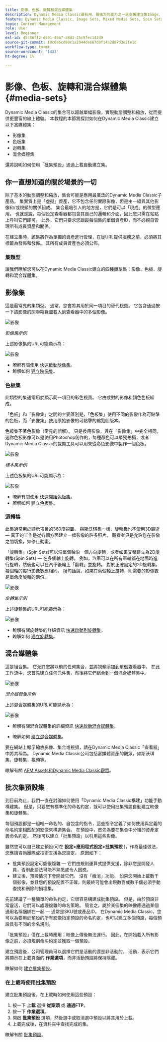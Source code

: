 ```yaml
---
title: 影像、色板、旋轉和混合媒體集
description: Dynamic Media Classic最有用、最強大的能力之一是支援建立像Image、Swatch、Spin和Mixed Media Sets這樣的富媒體集。 瞭解每個富媒體集是什麼以及如何在Dynamic Media Classic建立每種類型。 然後瞭解有關「批集預設」的更多資訊，該預設可自動執行上載時建立富媒體集的過程。
feature: Dynamic Media Classic, Image Sets, Mixed Media Sets, Spin Sets
topic: Content Management
role: User
level: Beginner
exl-id: 45c86ff2-d991-46a7-a8d1-25c9fec142d9
source-git-commit: f0c6e6cd09c1a2944de667d9f14a2d87d3e2fe1d
workflow-type: tm+mt
source-wordcount: '1433'
ht-degree: 1%

---
```


# 影像、色板、旋轉和混合媒體集 {#media-sets}

Dynamic Media Classic的集合可以超越單幅影像，實現動態調整和縮放，從而提供更豐富的線上體驗。 本教程的本節將探討如何在Dynamic Media Classic建立以下富媒體集：

- 影像集
- 色板集
- 迴轉集
- 混合媒體集

還將說明如何使用「批集預設」通過上載自動建立集。

## 你一直想知道的關於場景的一切

除了基本的動態調整和縮放，集合可能是應用最廣泛的Dynamic Media Classic子產品。 集實質上是「虛擬」資產，它不包含任何實際影像，但是由一組與其他影像和/或視頻的關係組成。 集合最吸引人的地方是，它們是可以「現成」的微型應用。 也就是說，每個設定查看器都包含其自己的邏輯和介面，因此您只需在站點上呼叫它們即可。 此外，它們只要求您跟蹤每個集的單個資產ID，而不必親自管理所有成員資產和關係。

在建立集時，該集將作為單獨的資產進行管理，在從URL提供服務之前，必須將其標籤為發佈和發佈。 其所有成員資產也必須公佈。

### 集類型

讓我們瞭解您可以在Dynamic Media Classic建立的四種類型集：影像、色板、旋轉和混合媒體集。

## 影像集

這是最常見的集類型。 通常，您會將其用於同一項目的替代視圖。 它包含通過按一下該影像的關聯縮覽圖載入到查看器中的多個影像。

![影像](assets/media-sets/image-set-1.jpg)

_影像集示例_

上述影像集的URL可能顯示為：

![影像](assets/media-sets/image-set-url-1.png)

- 瞭解有關使用 [快速啟動映像集](https://experienceleague.adobe.com/docs/dynamic-media-classic/using/image-sets/quick-start-image-sets.html)。
- 瞭解如何 [建立映像集](https://experienceleague.adobe.com/docs/dynamic-media-classic/using/image-sets/creating-image-set.html#creating-an-image-set)。

### 色板集

此類型的集通常用於顯示同一項目的彩色視圖。 它由成對的影像和顏色色板組成。

「色板」和「影像集」之間的主要區別是，「色板集」使用不同的影像作為可點擊的色板，而「影像集」使用原始影像的可點擊的縮覽圖版本。

色板集不著色影像（常見的誤解）。 只是換用影像，與在「影像集」中完全相同。 迷你色板影像可以是使用Photoshop創作的，每種顏色可以單獨拍攝，或者Dynamic Media Classic的裁剪工具可以用來從彩色影像中製作一個色板。

![影像](assets/media-sets/image-set-2.jpg)

_樣本集示例_

上述色板集的URL可能顯示為：

![影像](assets/media-sets/image-set_url.png)

- 瞭解有關使用 [快速開始色板集](https://experienceleague.adobe.com/docs/dynamic-media-classic/using/swatch-sets/quick-start-swatch-sets.html)。
- 瞭解如何 [建立色板集](https://experienceleague.adobe.com/docs/dynamic-media-classic/using/swatch-sets/creating-swatch-set.html#creating-a-swatch-set)。

### 迴轉集

此集通常用於顯示項目的360度視圖。 與斯沃琪集一樣，旋轉集也不使用3D魔術 — 真正的工作是從各個方面建立一幅影像的許多照片。 觀看者只是允許您在影像之間切換，如停止動畫。

「旋轉集」(Spin Sets)可以沿單個軸沿一個方向旋轉，或者如果交替建立為2D旋轉集(Spin Sets) — 在多個軸上旋轉。 例如，汽車可以在所有車輪都在地面時進行旋轉，然後也可以在汽車後輪上「翻轉」並旋轉。 對於正確設定的2D旋轉集，每個軸的每行影像數應相同。 換句話說，如果在兩個軸上旋轉，則需要的影像數是單角度旋轉的兩倍。

![影像](assets/media-sets/image-set-3.png)

_旋轉集示例_

上述旋轉集的URL可能顯示為：

![影像](assets/media-sets/spin-set.png)

- 瞭解有關旋轉集的詳細資訊 [快速啟動到旋轉集](https://experienceleague.adobe.com/docs/dynamic-media-classic/using/spin-sets/quick-start-spin-sets.html)。
- 瞭解如何 [建立旋轉集](https://experienceleague.adobe.com/docs/dynamic-media-classic/using/spin-sets/creating-spin-set.html#creating-a-spin-set)。

## 混合媒體集

這是組合集。 它允許您將以前的任何集合，並將視頻添加到單個查看器中。 在此工作流中，您首先建立任何元件集，然後將它們組合到一個混合媒體集中。

![影像](assets/media-sets/image-set-4.png)

_混合媒體集示例_

上述混合媒體集的URL可能顯示為：

![影像](assets/media-sets/image-set-url-1.png)

- 瞭解有關混合媒體集的詳細資訊 [快速啟動混合媒體集](https://experienceleague.adobe.com/docs/dynamic-media-classic/using/mixed-media-sets/quick-start-mixed-media-sets.html)。

- 瞭解如何 [建立混合媒體集](https://experienceleague.adobe.com/docs/dynamic-media-classic/using/mixed-media-sets/creating-mixed-media-set.html#creating-a-mixed-media-set)。

要在網站上顯示縮放影像、集合或視頻，請在Dynamic Media Classic「查看器」中將其稱為。 Dynamic Media Classic公司包括富媒體資產的觀眾，如斯沃琪集，旋轉集，視頻等。

瞭解有關 [AEM Assets和Dynamic Media Classic觀眾](https://experienceleague.adobe.com/docs/dynamic-media-developer-resources/library/viewers-aem-assets-dmc/c-html5-s7-aem-asset-viewers.html)。

## 批次集預設集

到目前為止，我們一直在討論如何使用「Dynamic Media Classic構建」功能手動構建集。 但是，只要您有標準化的命名約定，就可以使用批集預設自動建立映像集和旋轉集。

每個預設都是一組唯一命名的、自包含的指令，這些指令定義了如何使用與定義的命名約定相匹配的影像來構造集合。 在預設中，首先為要在集合中分組的資產定義命名約定。 然後可以建立「批集預設」以引用這些影像。

雖然您可以自己建立預設(可在 **設定>應用程式設定>批集預設** )，作為最佳做法，您應讓咨詢團隊或技術支援為您設定。 原因如下：

- 批集預設設定可能很複雜 — 它們由規則運算式提供支援，除非您是開發人員，否則此語法可能不熟悉或令人困惑。
- 建立後，預設情況下會開啟它們。 沒有「撤消」功能。 如果您開始上載數千個影像，並且您的預設配置不正確，則最終可能會出現數百或數千個必須手動查找和刪除的損壞集。

先前建議了一種簡單的命名約定，它很容易構建成批集預設。 但是，由於預設非常靈活，它們可以處理複雜的命名策略。 簡言之，屬於某個集的映像應通過某個通用名稱捆綁在一起 — 通常是SKU號或產品ID。 在Dynamic Media Classic，您可以為要用於預設的所有影像指定預設的命名約定，也可以建立多個預設，每個預設具有不同的命名規則。

「批集預設」僅在上載時應用；映像上傳後無法運行。 因此，在開始載入所有影像之前，必須規劃命名約定並獲取一個預設。

建立預設後，公司管理員可以選擇它們是活動的還是非活動的。 活動，表示它們將顯示在上載頁面的 **作業選項**，而非活動預設將保持隱藏。

瞭解如何 [建立批集預設](https://experienceleague.adobe.com/docs/dynamic-media-classic/using/setup/application-setup.html#creating-a-batch-set-preset)。

### 在上載時使用批集預設

建立批集預設後，在上載時如何使用這些預設：

1. 按一下 **上載** 選擇 **從案頭** 或 **通過FTP**。
2. 按一下 **作業選項**。
3. 開啟 **批集預設** 選項，然後選中或取消選中預設以將其用於上載。
4. 上載完成後，在資料夾中查找完成的集。

瞭解有關 [批集預設](https://experienceleague.adobe.com/docs/dynamic-media-classic/using/setup/application-setup.html#batch-set-presets)。
